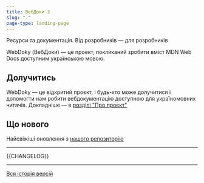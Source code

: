 ```yaml
---
title: ВебДоки 3
slug: "."
page-type: landing-page
---
```


Ресурси та документація.
Від розробників — для розробників

WebDoky (ВебДоки) — це проект, покликаний зробити вміст MDN Web Docs доступним українською мовою.

## Долучитись

WebDoky — це відкритий проєкт, і будь-хто може долучитися і допомогти нам робити вебдокументацію доступною для україномовних читачів. Докладніше — в [розділі "Про проєкт"](/docs)

## Що нового

Найсвіжіші оновлення з [нашого репозиторію](https://github.com/webdoky/content/)

---

{{CHANGELOG}}

---
[Вся історія версій](https://github.com/webdoky/content/blob/master/CHANGELOG.md)
